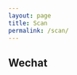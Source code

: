 ```yaml
---
layout: page
title: Scan
permalink: /scan/
---
```


<script src="/js/qrcode.min.js"></script>

## Wechat

<div id="qrcode" style="text-align:center"></div>

<script>
var qrcode = new QRCode('qrcode', {
  text: 'http://weixin.qq.com/r/mJEMFHXEsCjPrTF398SK',
  width: 256,
  height: 256,
  colorDark: '#000000',
  colorLight: '#ffffff',
  correctLevel: QRCode.CorrectLevel.H
});
</script>
